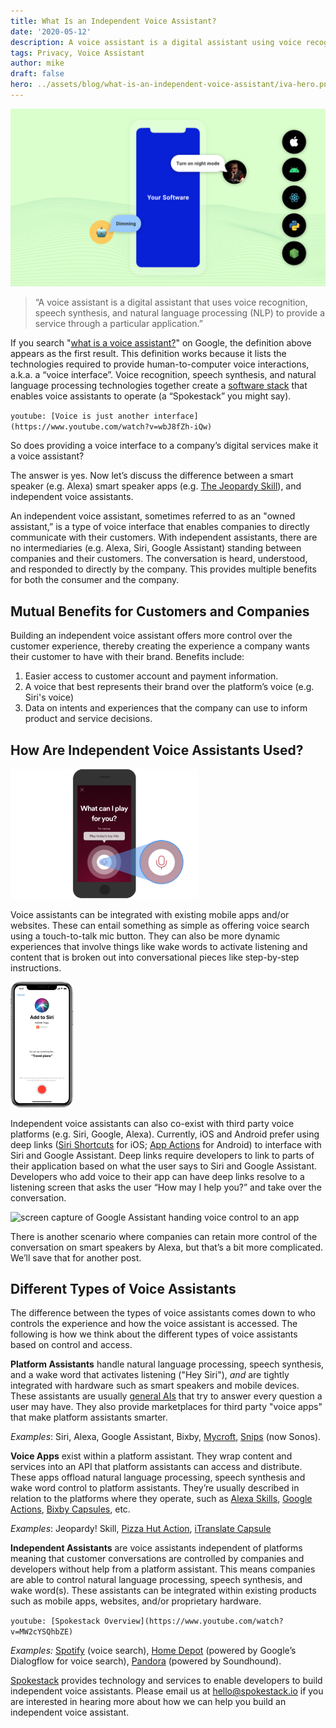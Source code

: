```yaml
---
title: What Is an Independent Voice Assistant?
date: '2020-05-12'
description: A voice assistant is a digital assistant using voice recognition, speech synthesis, and natural language processing (NLP) for service via an app.
tags: Privacy, Voice Assistant
author: mike
draft: false
hero: ../assets/blog/what-is-an-independent-voice-assistant/iva-hero.png
---
```


![What Is an Independent Voice Assistant?](../assets/blog/what-is-an-independent-voice-assistant/iva-hero.png)

> &ldquo;A voice assistant is a digital assistant that uses voice recognition, speech synthesis, and natural language processing (NLP) to provide a service through a particular application.&rdquo;

If you search "[what is a voice assistant?](https://www.google.com/search?q=what+is+a+voice+assistant)" on Google, the definition above appears as the first result. This definition works because it lists the technologies required to provide human-to-computer voice interactions, a.k.a. a “voice interface”. Voice recognition, speech synthesis, and natural language processing technologies together create a [software stack](https://en.wikipedia.org/wiki/Solution_stack) that enables voice assistants to operate (a “Spokestack” you might say).

`youtube: [Voice is just another interface](https://www.youtube.com/watch?v=wbJ8fZh-iQw)`

So does providing a voice interface to a company’s digital services make it a voice assistant?

The answer is yes. Now let’s discuss the difference between a smart speaker (e.g. Alexa) smart speaker apps (e.g. [The Jeopardy Skill](https://www.amazon.com/gp/product/B019G0M2WS)), and independent voice assistants.

An independent voice assistant, sometimes referred to as an "owned assistant,” is a type of voice interface that enables companies to directly communicate with their customers. With independent assistants, there are no intermediaries (e.g. Alexa, Siri, Google Assistant) standing between companies and their customers. The conversation is heard, understood, and responded to directly by the company. This provides multiple benefits for both the consumer and the company.

## Mutual Benefits for Customers and Companies

Building an independent voice assistant offers more control over the customer experience, thereby creating the experience a company wants their customer to have with their brand. Benefits include:

1. Easier access to customer account and payment information.
1. A voice that best represents their brand over the platform’s voice (e.g. Siri's voice)
1. Data on intents and experiences that the company can use to inform product and service decisions.

## How Are Independent Voice Assistants Used?

<div className="floating-image--left" style="width: 300px;"><img src="../assets/blog/what-is-an-independent-voice-assistant/iva-what-can-i-play-for-you.png" width="300" alt="What can I play for you?" /></div>

Voice assistants can be integrated with existing mobile apps and/or websites. These can entail something as simple as offering voice search using a touch-to-talk mic button. They can also be more dynamic experiences that involve things like wake words to activate listening and content that is broken out into conversational pieces like step-by-step instructions.

<div className="floating-image--right" style="width: 100px;"><img src="../assets/blog/what-is-an-independent-voice-assistant/iva-add-to-siri.png" width="100" alt="Add to Siri" /></div>

Independent voice assistants can also co-exist with third party voice platforms (e.g. Siri, Google, Alexa). Currently, iOS and Android prefer using deep links ([Siri Shortcuts](https://support.apple.com/en-us/HT209055) for iOS; [App Actions](https://developers.google.com/assistant/app/overview) for Android) to interface with Siri and Google Assistant. Deep links require developers to link to parts of their application based on what the user says to Siri and Google Assistant. Developers who add voice to their app can have deep links resolve to a listening screen that asks the user “How may I help you?” and take over the conversation.

![screen capture of Google Assistant handing voice control to an app](../integrating-spokestack-google-app-actions-3/images/app-actions-demo.gif)

There is another scenario where companies can retain more control of the conversation on smart speakers by Alexa, but that’s a bit more complicated. We’ll save that for another post.

## Different Types of Voice Assistants

The difference between the types of voice assistants comes down to who controls the experience and how the voice assistant is accessed. The following is how we think about the different types of voice assistants based on control and access.

**Platform Assistants** handle natural language processing, speech synthesis, and a wake word that activates listening ("Hey Siri"), _and_ are tightly integrated with hardware such as smart speakers and mobile devices. These assistants are usually [general AIs](https://www.springboard.com/blog/narrow-vs-general-ai/) that try to answer every question a user may have. They also provide marketplaces for third party "voice apps" that make platform assistants smarter.

_Examples_: Siri, Alexa, Google Assistant, Bixby, [Mycroft](https://mycroft.ai/), [Snips](https://snips.ai/) (now Sonos).

**Voice Apps** exist within a platform assistant. They wrap content and services into an API that platform assistants can access and distribute. These apps offload natural language processing, speech synthesis and wake word control to platform assistants. They’re usually described in relation to the platforms where they operate, such as [Alexa Skills](https://www.amazon.com/alexa-skills/b?ie=UTF8&node=13727921011), [Google Actions](https://assistant.google.com/explore), [Bixby Capsules](https://www.samsung.com/us/explore/bixby/), etc.

_Examples_: Jeopardy! Skill, [Pizza Hut Action](https://assistant.google.com/services/a/uid/000000eab80a7f99), [iTranslate Capsule](https://www.itranslate.com/bixby)

**Independent Assistants** are voice assistants independent of platforms meaning that customer conversations are controlled by companies and developers without help from a platform assistant. This means companies are able to control natural language processing, speech synthesis, and wake word(s). These assistants can be integrated within existing products such as mobile apps, websites, and/or proprietary hardware.

`youtube: [Spokestack Overview](https://www.youtube.com/watch?v=MW2cYSQhbZE)`

_Examples:_ [Spotify](https://support.spotify.com/us/listen_everywhere/voice_assistants/spotify-voice/) (voice search), [Home Depot](https://corporate.homedepot.com/newsroom/5-technologies-changing-how-we-shop) (powered by Google’s Dialogflow for voice search), [Pandora](https://blog.soundhound.com/pandora-launches-voice-mode-in-mobile-app-powered-by-houndify-7d9091c66817) (powered by Soundhound).

[Spokestack](https://spokestack.io/) provides technology and services to enable developers to build independent voice assistants. Please email us at [hello@spokestack.io](mailto:hello@spokestack.io) if you are interested in hearing more about how we can help you build an independent voice assistant.
